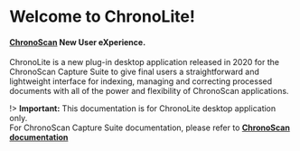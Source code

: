 
# Welcome to ChronoLite!
#### [**ChronoScan**](https://chronoscan.org) New User eXperience.

ChronoLite is a new plug-in desktop application released in 2020 for the ChronoScan Capture Suite to give final users a straightforward and lightweight interface for indexing, managing and correcting processed documents with all of the power and flexibility of ChronoScan applications.

<!-- **Important:** Documentation is under construction and content may vary until official release.  -->

!> **Important:** This documentation is for ChronoLite desktop application only.  
For ChronoScan Capture Suite documentation, please refer to  [**ChronoScan documentation**](https://www.chronoscan.org/docs_default.asp)



